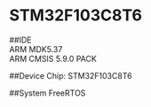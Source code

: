 # STM32F103C8T6

##IDE  
ARM MDK5.37    
ARM CMSIS 5.9.0 PACK

##Device
Chip: STM32F103C8T6

##System
FreeRTOS
